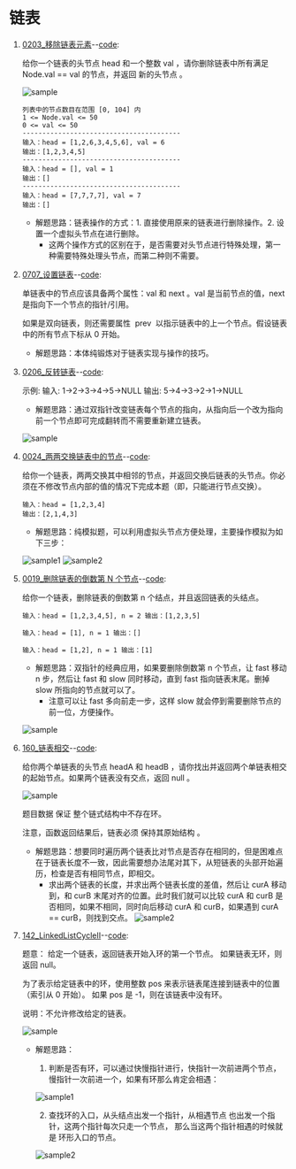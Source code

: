 # 链表

1. [0203\_移除链表元素](https://leetcode.cn/problems/remove-linked-list-elements/)--[code](./0203_RemoveLinkedListElements.cpp):

   给你一个链表的头节点 head 和一个整数 val ，请你删除链表中所有满足 Node.val == val 的节点，并返回 新的头节点 。

   ![sample](https://assets.leetcode.com/uploads/2021/03/06/removelinked-list.jpg)

   ```text
   列表中的节点数目在范围 [0, 104] 内
   1 <= Node.val <= 50
   0 <= val <= 50
   ----------------------------------------
   输入：head = [1,2,6,3,4,5,6], val = 6
   输出：[1,2,3,4,5]
   ----------------------------------------
   输入：head = [], val = 1
   输出：[]
   ----------------------------------------
   输入：head = [7,7,7,7], val = 7
   输出：[]
   ```

   - 解题思路：链表操作的方式：1. 直接使用原来的链表进行删除操作。2. 设置一个虚拟头节点在进行删除。
     - 这两个操作方式的区别在于，是否需要对头节点进行特殊处理，第一种需要特殊处理头节点，而第二种则不需要。

2. [0707\_设置链表](https://leetcode.cn/problems/design-linked-list/)--[code](./0707_DesignLinkedList.cpp):

   单链表中的节点应该具备两个属性：val 和 next 。val 是当前节点的值，next 是指向下一个节点的指针/引用。

   如果是双向链表，则还需要属性  prev  以指示链表中的上一个节点。假设链表中的所有节点下标从 0 开始。

   - 解题思路：本体纯锻炼对于链表实现与操作的技巧。

3. [0206\_反转链表](https://leetcode.cn/problems/reverse-linked-list/)--[code](./0206_ReverseLinkedList.cpp):

   示例: 输入: 1->2->3->4->5->NULL 输出: 5->4->3->2->1->NULL

   - 解题思路：通过双指针改变链表每个节点的指向，从指向后一个改为指向前一个节点即可完成翻转而不需要重新建立链表。

   ![sample](https://code-thinking.cdn.bcebos.com/gifs/206.%E7%BF%BB%E8%BD%AC%E9%93%BE%E8%A1%A8.gif)

4. [0024\_两两交换链表中的节点](https://leetcode.cn/problems/swap-nodes-in-pairs)--[code](./0024_SwapNodesInPairs.cpp):

   给你一个链表，两两交换其中相邻的节点，并返回交换后链表的头节点。你必须在不修改节点内部的值的情况下完成本题（即，只能进行节点交换）。

   ```text
   输入：head = [1,2,3,4]
   输出：[2,1,4,3]
   ```

   - 解题思路：纯模拟题，可以利用虚拟头节点方便处理，主要操作模拟为如下三步：

   ![sample1](https://code-thinking.cdn.bcebos.com/pics/24.%E4%B8%A4%E4%B8%A4%E4%BA%A4%E6%8D%A2%E9%93%BE%E8%A1%A8%E4%B8%AD%E7%9A%84%E8%8A%82%E7%82%B91.png)
   ![sample2](https://code-thinking.cdn.bcebos.com/pics/24.%E4%B8%A4%E4%B8%A4%E4%BA%A4%E6%8D%A2%E9%93%BE%E8%A1%A8%E4%B8%AD%E7%9A%84%E8%8A%82%E7%82%B93.png)

5. [0019\_删除链表的倒数第 N 个节点](https://leetcode.cn/problems/remove-nth-node-from-end-of-list/)--[code](./0019_RemoveNthNodefromEndOfList.cpp):

   给你一个链表，删除链表的倒数第 n 个结点，并且返回链表的头结点。

   ```text
   输入：head = [1,2,3,4,5], n = 2 输出：[1,2,3,5]

   输入：head = [1], n = 1 输出：[]

   输入：head = [1,2], n = 1 输出：[1]
   ```

   - 解题思路：双指针的经典应用，如果要删除倒数第 n 个节点，让 fast 移动 n 步，然后让 fast 和 slow 同时移动，直到 fast 指向链表末尾。删掉 slow 所指向的节点就可以了。
     - 注意可以让 fast 多向前走一步，这样 slow 就会停到需要删除节点的前一位，方便操作。

   ![sample](https://code-thinking.cdn.bcebos.com/pics/19.%E5%88%A0%E9%99%A4%E9%93%BE%E8%A1%A8%E7%9A%84%E5%80%92%E6%95%B0%E7%AC%ACN%E4%B8%AA%E8%8A%82%E7%82%B92.png)

6. [160\_链表相交](https://leetcode.cn/problems/intersection-of-two-linked-lists-lcci/)--[code](./0160_IntersectionOfTwoLinkedListsIcci.cpp):

   给你两个单链表的头节点 headA 和 headB ，请你找出并返回两个单链表相交的起始节点。如果两个链表没有交点，返回 null 。

   ![sample](https://assets.leetcode-cn.com/aliyun-lc-upload/uploads/2018/12/14/160_statement.png)

   题目数据 保证 整个链式结构中不存在环。

   注意，函数返回结果后，链表必须 保持其原始结构 。

   - 解题思路：想要同时遍历两个链表比对节点是否存在相同的，但是困难点在于链表长度不一致，因此需要想办法尾对其下，从短链表的头部开始遍历，检查是否有相同节点，即相交。
     - 求出两个链表的长度，并求出两个链表长度的差值，然后让 curA 移动到，和 curB 末尾对齐的位置。此时我们就可以比较 curA 和 curB 是否相同，如果不相同，同时向后移动 curA 和 curB，如果遇到 curA == curB，则找到交点。
       ![sample2](https://code-thinking.cdn.bcebos.com/pics/%E9%9D%A2%E8%AF%95%E9%A2%9802.07.%E9%93%BE%E8%A1%A8%E7%9B%B8%E4%BA%A4_2.png)

7. [142_LinkedListCycleII](https://leetcode.cn/problems/linked-list-cycle-ii/)--[code](./0142_LinkedListCycleII.cpp):

   题意： 给定一个链表，返回链表开始入环的第一个节点。 如果链表无环，则返回 null。

   为了表示给定链表中的环，使用整数 pos 来表示链表尾连接到链表中的位置（索引从 0 开始）。 如果 pos 是 -1，则在该链表中没有环。

   说明：不允许修改给定的链表。

   ![sample](https://code-thinking-1253855093.file.myqcloud.com/pics/20200816110112704.png)

   - 解题思路：

     1. 判断是否有环，可以通过快慢指针进行，快指针一次前进两个节点，慢指针一次前进一个，如果有环那么肯定会相遇：

     ![sample1](https://code-thinking.cdn.bcebos.com/gifs/141.%E7%8E%AF%E5%BD%A2%E9%93%BE%E8%A1%A8.gif)

     2. 查找环的入口，从头结点出发一个指针，从相遇节点 也出发一个指针，这两个指针每次只走一个节点， 那么当这两个指针相遇的时候就是 环形入口的节点。

     ![sample2](https://code-thinking.cdn.bcebos.com/gifs/142.%E7%8E%AF%E5%BD%A2%E9%93%BE%E8%A1%A8II%EF%BC%88%E6%B1%82%E5%85%A5%E5%8F%A3%EF%BC%89.gif)
